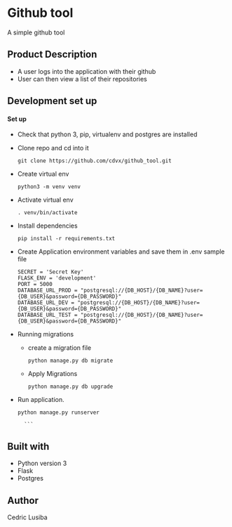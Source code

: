 # Github tool
A simple github tool

## Product Description
- A user logs into the application with their github
- User can then view a list of their repositories

## Development set up

#### Set up 

- Check that python 3, pip, virtualenv and postgres are installed

- Clone repo and cd into it
    ```
    git clone https://github.com/cdvx/github_tool.git
    ```
- Create virtual env
    ```
    python3 -m venv venv
    ```
- Activate virtual env
    ```
    . venv/bin/activate
    ```
- Install dependencies
    ```
    pip install -r requirements.txt
    ```
- Create Application environment variables and save them in .env  sample file
    ```
   SECRET = 'Secret Key'
   FLASK_ENV = 'development'
   PORT = 5000
   DATABASE_URL_PROD = "postgresql://{DB_HOST}/{DB_NAME}?user={DB_USER}&password={DB_PASSWORD}"
   DATABASE_URL_DEV = "postgresql://{DB_HOST}/{DB_NAME}?user={DB_USER}&password={DB_PASSWORD}"
   DATABASE_URL_TEST = "postgresql://{DB_HOST}/{DB_NAME}?user={DB_USER}&password={DB_PASSWORD}"

    ```
- Running migrations
    - create a migration file
        ```
        python manage.py db migrate
        ```
    - Apply Migrations
        ```
        python manage.py db upgrade
        ```

- Run application.
    ```
    python manage.py runserver
    ```

        ```
 

## Built with
- Python version  3
- Flask
- Postgres

## Author
Cedric Lusiba